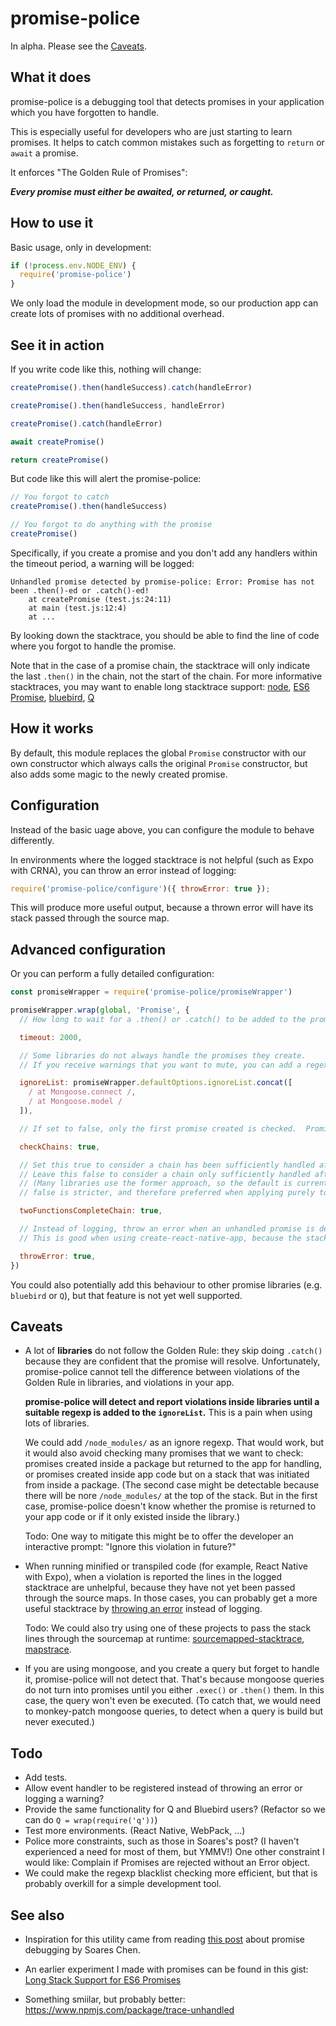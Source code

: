 # promise-police

In alpha.  Please see the [Caveats](#caveats).

## What it does

promise-police is a debugging tool that detects promises in your application which you have forgotten to handle.

This is especially useful for developers who are just starting to learn promises.  It helps to catch common mistakes such as forgetting to `return` or `await` a promise.

It enforces "The Golden Rule of Promises":

_**Every promise must either be awaited, or returned, or caught.**_

## How to use it

Basic usage, only in development:

```js
if (!process.env.NODE_ENV) {
  require('promise-police')
}
```

We only load the module in development mode, so our production app can create lots of promises with no additional overhead.

## See it in action

If you write code like this, nothing will change:

```js
createPromise().then(handleSuccess).catch(handleError)

createPromise().then(handleSuccess, handleError)

createPromise().catch(handleError)

await createPromise()

return createPromise()
```

But code like this will alert the promise-police:

```js
// You forgot to catch
createPromise().then(handleSuccess)

// You forgot to do anything with the promise
createPromise()
```

Specifically, if you create a promise and you don't add any handlers within the timeout period, a warning will be logged:

```
Unhandled promise detected by promise-police: Error: Promise has not been .then()-ed or .catch()-ed!
    at createPromise (test.js:24:11)
    at main (test.js:12:4)
    at ...
```

By looking down the stacktrace, you should be able to find the line of code where you forgot to handle the promise.

Note that in the case of a promise chain, the stacktrace will only indicate the last `.then()` in the chain, not the start of the chain.  For more informative stacktraces, you may want to enable long stacktrace support: [node](https://github.com/mattinsler/longjohn), [ES6 Promise](https://gist.github.com/joeytwiddle/8c357b8a4ac6803a0f188d495901b6bc), [bluebird](http://bluebirdjs.com/docs/api/promise.longstacktraces.html), [Q](https://stackoverflow.com/a/24046877)

## How it works

By default, this module replaces the global `Promise` constructor with our own constructor which always calls the original `Promise` constructor, but also adds some magic to the newly created promise.

## Configuration

Instead of the basic uage above, you can configure the module to behave differently.

In environments where the logged stacktrace is not helpful (such as Expo with CRNA), you can throw an error instead of logging:

```js
require('promise-police/configure')({ throwError: true });
```

This will produce more useful output, because a thrown error will have its stack passed through the source map.

## Advanced configuration

Or you can perform a fully detailed configuration:

```js
const promiseWrapper = require('promise-police/promiseWrapper')

promiseWrapper.wrap(global, 'Promise', {
  // How long to wait for a .then() or .catch() to be added to the promise.

  timeout: 2000,

  // Some libraries do not always handle the promises they create.
  // If you receive warnings that you want to mute, you can add a regexp that will match only that code's stacktrace.

  ignoreList: promiseWrapper.defaultOptions.ignoreList.concat([
    / at Mongoose.connect /,
    / at Mongoose.model /
  ]),

  // If set to false, only the first promise created is checked.  Promises resulting from later .then()s are not checked.

  checkChains: true,

  // Set this true to consider a chain has been sufficiently handled after `.then(onWin, onFail)`
  // Leave this false to consider a chain only sufficiently handled after `.then(onWin).catch(onFail)`
  // (Many libraries use the former approach, so the default is currently true, but
  // false is stricter, and therefore preferred when applying purely to app code.)

  twoFunctionsCompleteChain: true,

  // Instead of logging, throw an error when an unhandled promise is detected
  // This is good when using create-react-native-app, because the stack will display properly

  throwError: true,
})
```

You could also potentially add this behaviour to other promise libraries (e.g. `bluebird` or `Q`), but that feature is not yet well supported.

## Caveats

- A lot of **libraries** do not follow the Golden Rule: they skip doing `.catch()` because they are confident that the promise will resolve.  Unfortunately, promise-police cannot tell the difference between violations of the Golden Rule in libraries, and violations in your app.

  **promise-police will detect and report violations inside libraries until a suitable regexp is added to the `ignoreList`.**  This is a pain when using lots of libraries.

  We could add `/node_modules/` as an ignore regexp.  That would work, but it would also avoid checking many promises that we want to check: promises created inside a package but returned to the app for handling, or promises created inside app code but on a stack that was initiated from inside a package.  (The second case might be detectable because there will be nore `/node_modules/` at the top of the stack.  But in the first case, promise-police doesn't know whether the promise is returned to your app code or if it only existed inside the library.)

  Todo: One way to mitigate this might be to offer the developer an interactive prompt: "Ignore this violation in future?"

- When running minified or transpiled code (for example, React Native with Expo), when a violation is reported the lines in the logged stacktrace are unhelpful, because they have not yet been passed through the source maps.  In those cases, you can probably get a more useful stacktrace by [throwing an error](#configuration) instead of logging.

  Todo: We could also try using one of these projects to pass the stack lines through the sourcemap at runtime: [sourcemapped-stacktrace](https://github.com/novocaine/sourcemapped-stacktrace), [mapstrace](https://github.com/janekp/mapstrace).

- If you are using mongoose, and you create a query but forget to handle it, promise-police will not detect that.  That's because mongoose queries do not turn into promises until you either `.exec()` or `.then()` them.  In this case, the query won't even be executed.  (To catch that, we would need to monkey-patch mongoose queries, to detect when a query is build but never executed.)

## Todo

- Add tests.
- Allow event handler to be registered instead of throwing an error or logging a warning?
- Provide the same functionality for Q and Bluebird users?  (Refactor so we can do `Q = wrap(require('q'))`)
- Test more environments.  (React Native, WebPack, ...)
- Police more constraints, such as those in Soares's post?  (I haven't experienced a need for most of them, but YMMV!)  One other constraint I would like: Complain if Promises are rejected without an Error object.
- We could make the regexp blacklist checking more efficient, but that is probably overkill for a simple development tool.

## See also

- Inspiration for this utility came from reading [this post](https://github.com/soareschen/es6-promise-debugging/blob/master/README.md) about promise debugging by Soares Chen.

- An earlier experiment I made with promises can be found in this gist: [Long Stack Support for ES6 Promises](https://gist.github.com/joeytwiddle/8c357b8a4ac6803a0f188d495901b6bc)

- Something smiilar, but probably better: https://www.npmjs.com/package/trace-unhandled
